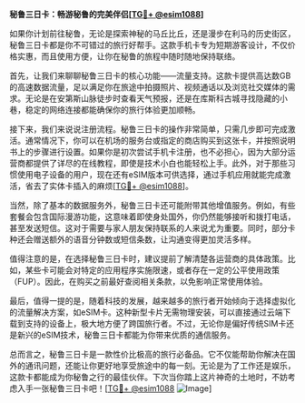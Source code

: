 **秘鲁三日卡：畅游秘鲁的完美伴侣[[TG💪+ @esim1088](https://t.me/s/esim1088)]**

如果你计划前往秘鲁，无论是探索神秘的马丘比丘，还是漫步在利马的历史街区，秘鲁三日卡都是你不可错过的旅行好帮手。这款手机卡专为短期游客设计，不仅价格实惠，而且使用方便，让你在秘鲁的旅程中随时随地保持联络。

首先，让我们来聊聊秘鲁三日卡的核心功能——流量支持。这款卡提供高达数GB的高速数据流量，足以满足你在旅途中拍摄照片、视频通话以及浏览社交媒体的需求。无论是在安第斯山脉徒步时查看天气预报，还是在库斯科古城寻找隐藏的小巷，稳定的网络连接都能确保你的旅行体验更加顺畅。

接下来，我们来说说注册流程。秘鲁三日卡的操作非常简单，只需几步即可完成激活。通常情况下，你可以在机场的服务台或指定的商店购买到这张卡，并按照说明书上的步骤进行设置。如果你是初次尝试手机卡注册，也不必担心，因为大部分运营商都提供了详尽的在线教程，即使是技术小白也能轻松上手。此外，对于那些习惯使用电子设备的用户，现在还有eSIM版本可供选择，通过手机应用就能完成激活，省去了实体卡插入的麻烦[[TG💪+ @esim1088](https://t.me/s/esim1088)]。

当然，除了基本的数据服务外，秘鲁三日卡还可能附带其他增值服务。例如，有些套餐会包含国际漫游功能，这意味着即使身处国外，你仍然能够接听和拨打电话，甚至发送短信。这对于需要与家人朋友保持联系的人来说尤为重要。同时，部分卡种还会赠送额外的语音分钟数或短信条数，让沟通变得更加灵活多样。

值得注意的是，在选择秘鲁三日卡时，建议提前了解清楚各运营商的具体政策。比如，某些卡可能会对特定的应用程序实施限速，或者存在一定的公平使用政策（FUP）。因此，在购买之前最好查阅相关条款，以免影响正常使用体验。

最后，值得一提的是，随着科技的发展，越来越多的旅行者开始倾向于选择虚拟化的流量解决方案，如eSIM卡。这种新型卡片无需物理安装，可以直接通过云端下载到支持的设备上，极大地方便了跨国旅行者。不过，无论你是偏好传统SIM卡还是新兴的eSIM技术，秘鲁三日卡都能为你带来优质的通信服务。

总而言之，秘鲁三日卡是一款性价比极高的旅行必备品。它不仅能帮助你解决在国外的通讯问题，还能让你更好地享受旅途中的每一刻。无论是为了工作还是娱乐，这款卡都能成为你秘鲁之行的最佳伙伴。下次当你踏上这片神奇的土地时，不妨考虑入手一张秘鲁三日卡吧！[[TG💪+ @esim1088](https://t.me/s/esim1088) ![Image](https://i.postimg.cc/4NQfJmqS/Snipaste-2025-05-13-00-14-12.png)]